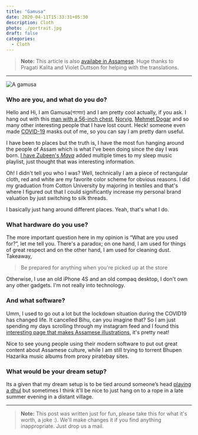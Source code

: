 ```yaml
---
title: "Gamusa"
date: 2020-04-11T15:33:31+05:30
description: Cloth
photo: ./portrait.jpg
draft: false
categories:
  - Cloth
---
```


> **Note:** This article is also [availabe in Assamese](/interviews/0/gamusa). Huge thanks to Pragati Kalita and Violet Duttson for helping with the translations.

---

![A gamusa](/interviews/0/portrait.jpg)

### Who are you, and what do you do?
Hello and Hi, I am Gamusa(গামোচা) and I am pretty cool actually, if you ask. I hang out with this [man with a 56-inch chest](/interviews/0/modi.jpg), [Norvig](/interviews/0/pete.jpg), [Mehmet Dogar](/interviews/0/mehmet.jpg) and so many other interesting people that I have lost count. Heck! someone even made [COVID-19](/interviews/0/mask.jpg) masks out of me, so you can say I am pretty darn useful.

I have been to places but the truth is, I have the most fun hanging around the people of Assam which is what I've been doing since the day I was born. [I have Zubeen's *Maya*](https://www.youtube.com/watch?v=hgkFvPHqOWU) added multiple times to my sleep music playlist, just thought that was interesting information.

Oh! I didn't tell you who I was? Well, technically I am a piece of rectangular cloth, red and white are my favorite color scheme for obvious reasons. I did my graduation from Cotton University by majoring in textiles and that's where I figured out that I could significantly increase my personal brand valuation by just switching to silk threads.

I basically just hang around different places. Yeah, that's what I do.

### What hardware do you use?
The more important question here in my opinion is “What are you used for?”, let me tell you. There's a paradox; on one hand, I am used for things of great respect and on the other hand, I am used for cleaning dust. Takeaway,

> Be prepared for anything when you're picked up at the store

Otherwise, I use an old iPhone 4S and an old compaq desktop, I don't own any other gadgets. I'm not really into technology.

### And what software?
Umm, I used to go out a lot but the lockdown situation during the COVID19 has changed life. It cancelled Bihu, can you imagine that? So I am just spending my days scrolling through my instagram feed and I found this [interesting page that makes Assamese illustrations](https://www.instagram.com/daakor.boson/), it's pretty neat!

Nice to see young people using their modern software to put out great content about Assamese culture, while I am still trying to torrent Bhupen Hazarika music albums from proxy piratebay sites.

### What would be your dream setup?
Its a given that my dream setup is to be tied around someone’s head [playing a dhul](https://www.youtube.com/watch?v=Nk12PnNYdAw) but sometimes I think it'll be nice to just hang on to a rope in a late summer evening in a distant village.

---
> **Note:** This post was written just for fun, please take this for what it's worth, a joke :). We'll make changes it if you find anything inappropriate. Just drop us a mail.